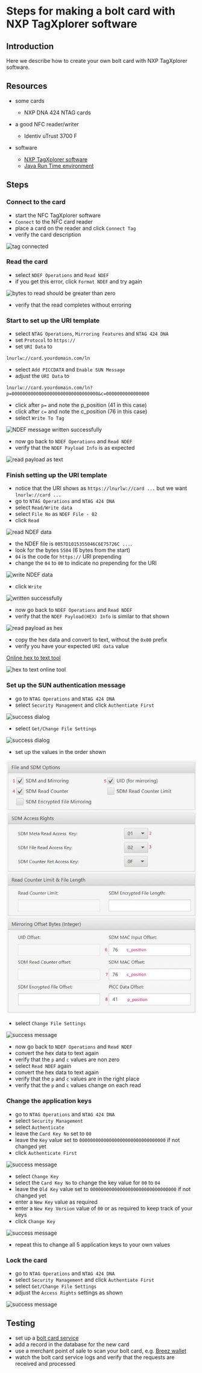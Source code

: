 # Steps for making a bolt card with NXP TagXplorer software

## Introduction

Here we describe how to create your own bolt card with NXP TagXplorer software.

## Resources
 
- some cards
  - NXP DNA 424 NTAG cards

- a good NFC reader/writer
  - Identiv uTrust 3700 F

- software
  - [NXP TagXplorer software](https://www.nxp.com/products/rfid-nfc/mifare-hf/mifare-desfire/tagxplorer-pc-based-nfc-tag-reader-writer-tool:TAGXPLORER)
  - [Java Run Time environment](https://java.com/de/download/)

## Steps

### Connect to the card
- start the NFC TagXplorer software
- `Connect` to the NFC card reader
- place a card on the reader and click `Connect Tag`
- verify the card description

![tag connected](images/con.webp)

### Read the card
- select `NDEF Operations` and `Read NDEF`
- if you get this error, click `Format NDEF` and try again

![bytes to read should be greater than zero](images/btr.webp)

- verify that the read completes without erroring

### Start to set up the URI template
- select `NTAG Operations`, `Mirroring Features` and `NTAG 424 DNA`
- set `Protocol` to `https://`
- set `URI Data` to
```
lnurlw://card.yourdomain.com/ln
```
- select `Add PICCDATA` and `Enable SUN Message`
- adjust the `URI Data` to
```
lnurlw://card.yourdomain.com/ln?p=00000000000000000000000000000000&c=0000000000000000
```
- click after `p=` and note the p_position (41 in this case)
- click after `c=` and note the c_position (76 in this case)
- select `Write To Tag`

![NDEF message written successfully](images/nfwc.webp)

- now go back to `NDEF Operations` and `Read NDEF`
- verify that the `NDEF Payload Info` is as expected

![read payload as text](images/rd-txt.webp)
	 
### Finish setting up the URI template
- notice that the URI shows as `https://lnurlw://card ...` but we want `lnurlw://card ...`
- go to `NTAG Operations` and `NTAG 424 DNA`
- select `Read/Write data`
- select `File No` as `NDEF File - 02`
- click `Read`

![read NDEF data](images/rdh.webp)

- the NDEF file is `0057D1015355046C6E75726C ...`.
- look for the bytes `5504` (6 bytes from the start)
- `04` is the code for `https://` URI prepending
- change the `04` to `00` to indicate no prepending for the URI

![write NDEF data](images/wrh.webp)

- click `Write`

![written successfully](images/ws.webp)

- now go back to `NDEF Operations` and `Read NDEF`
- verify that the `NDEF Payload(HEX) Info` is similar to that shown

![read payload as hex](images/nrd.webp)

- copy the hex data and convert to text, without the `0x00` prefix
- verify you have your expected `URI data` value  

[Online hex to text tool](http://www.unit-conversion.info/texttools/hexadecimal/)

![hex to text online tool](images/hex.webp)

### Set up the SUN authentication message
- go to `NTAG Operations` and `NTAG 424 DNA`
- select `Security Management` and click `Authentiate First`

![success dialog](images/avs.webp)

- select `Get/Change File Settings`

![success dialog](images/gfs.webp)

- set up the values in the order shown

![file and SDM options with field entry order](images/fs-add.webp)

- select `Change File Settings`

![success message](images/cfs.webp)

- now go back to `NDEF Operations` and `Read NDEF`
- convert the hex data to text again
- verify that the `p` and `c` values are non zero
- select `Read NDEF` again
- convert the hex data to text again
- verify that the `p` and `c` values are in the right place
- verify that the `p` and `c` values change on each read
 
### Change the application keys
- go to `NTAG Operations` and `NTAG 424 DNA`
- select `Security Management`
- select `Authenticate`
- leave the `Card Key No` set to `00`
- leave the `Key` value set to `00000000000000000000000000000000` if not changed yet
- click `Authenticate First`

![success message](images/avs.webp)

- select `Change Key`
- select the `Card Key No` to change the key value for `00` to `04`
- leave the `Old Key` value set to `00000000000000000000000000000000` if not changed yet
- enter a `New Key` value as required
- enter a `New Key Version` value of `00` or as required to keep track of your keys
- click `Change Key`

![success message](images/ccs.webp)

- repeat this to change all 5 application keys to your own values

### Lock the card
- go to `NTAG Operations` and `NTAG 424 DNA`
- select `Security Management` and click `Authentiate First`
- select `Get/Change File Settings`
- adjust the `Access Rights` settings as shown

![success message](images/lock.webp)

## Testing
- set up a [bolt card service](INSTALL.md)
- add a record in the database for the new card
- use a merchant point of sale to scan your bolt card, e.g. [Breez wallet](https://breez.technology/)
- watch the bolt card service logs and verify that the requests are received and processed
